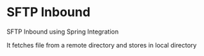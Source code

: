 # SFTP Inbound

SFTP Inbound using Spring Integration

It fetches file from a remote directory and stores in local directory
